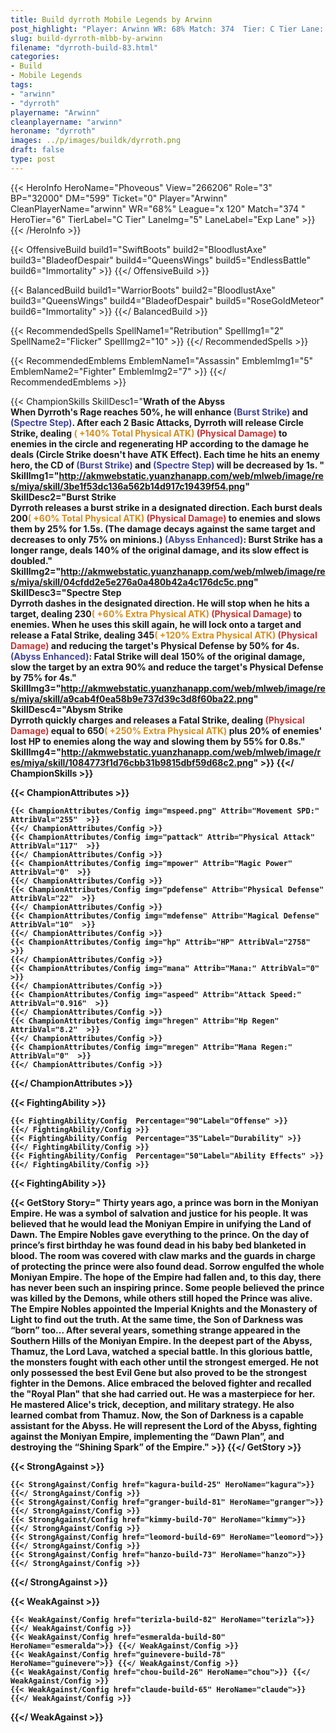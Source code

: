 ```yaml
---
title: Build dyrroth Mobile Legends by Arwinn
post_highlight: "Player: Arwinn WR: 68% Match: 374  Tier: C Tier Lane: Exp Lane"
slug: build-dyrroth-mlbb-by-arwinn
filename: "dyrroth-build-83.html"
categories: 
- Build 
- Mobile Legends
tags: 
- "arwinn"
- "dyrroth"
playername: "Arwinn"
cleanplayername: "arwinn"
heroname: "dyrroth"
images: ../p/images/buildk/dyrroth.png
draft: false
type: post
---
```


{{< HeroInfo HeroName="Phoveous" View="266206" Role="3" BP="32000" DM="599" Ticket="0" Player="Arwinn" CleanPlayerName="arwinn" WR="68%" League="x 120" Match="374 " HeroTier="6" TierLabel="C Tier" LaneImg="5" LaneLabel="Exp Lane" >}} {{< /HeroInfo >}}
 
{{< OffensiveBuild build1="SwiftBoots"  build2="BloodlustAxe" build3="BladeofDespair" build4="QueensWings" build5="EndlessBattle" build6="Immortality" >}} {{</ OffensiveBuild >}}  

{{< BalancedBuild build1="WarriorBoots"  build2="BloodlustAxe" build3="QueensWings" build4="BladeofDespair" build5="RoseGoldMeteor" build6="Immortality" >}} {{</ BalancedBuild >}}  

{{< RecommendedSpells SpellName1="Retribution" SpellImg1="2" SpellName2="Flicker" SpellImg2="10" >}} {{</ RecommendedSpells >}}   

{{< RecommendedEmblems EmblemName1="Assassin" EmblemImg1="5" EmblemName2="Fighter" EmblemImg2="7" >}} {{</ RecommendedEmblems >}}   

{{< ChampionSkills SkillDesc1="<b>Wrath of the Abyss<br>When Dyrroth's Rage reaches 50%, he will enhance <font color='#404495'>(Burst Strike)</font> and <font color='#404495'>(Spectre Step)</font>. After each 2 Basic Attacks, Dyrroth will release Circle Strike, dealing <font color='#D58E1F'>( +140% Total Physical ATK)</font> <font color='#C53535'>(Physical Damage)</font> to enemies in the circle and regenerating HP according to the damage he deals (Circle Strike doesn't have ATK Effect). Each time he hits an enemy hero, the CD of <font color='#404495'>(Burst Strike)</font> and <font color='#404495'>(Spectre Step)</font> will be decreased by 1s. " SkillImg1="http://akmwebstatic.yuanzhanapp.com/web/mlweb/image/res/miya/skill/3be1f53dc136a562b14d917c19439f54.png"  SkillDesc2="<b>Burst Strike<br>Dyrroth releases a burst strike in a designated direction. Each burst deals 200<font color='#D58E1F'>( +60% Total Physical ATK)</font> <font color='#C53535'>(Physical Damage)</font> to enemies and slows them by 25% for 1.5s. (The damage decays against the same target and decreases to only 75% on minions.) <font color='#404495'>(Abyss Enhanced)</font>: Burst Strike has a longer range, deals 140% of the original damage, and its slow effect is doubled." SkillImg2="http://akmwebstatic.yuanzhanapp.com/web/mlweb/image/res/miya/skill/04cfdd2e5e276a0a480b42a4c176dc5c.png"  SkillDesc3="<b>Spectre Step<br>Dyrroth dashes in the designated direction. He will stop when he hits a target, dealing 230<font color='#D58E1F'>( +60% Extra Physical ATK)</font> <font color='#C53535'>(Physical Damage)</font> to enemies. When he uses this skill again, he will lock onto a target and release a Fatal Strike, dealing 345<font color='#D58E1F'>( +120% Extra Physical ATK)</font> <font color='#C53535'>(Physical Damage)</font> and reducing the target's Physical Defense by 50% for 4s. <font color='#404495'>(Abyss Enhanced)</font>: Fatal Strike will deal 150% of the original damage, slow the target by an extra 90% and reduce the target's Physical Defense by 75% for 4s." SkillImg3="http://akmwebstatic.yuanzhanapp.com/web/mlweb/image/res/miya/skill/a9cab4f0ea58b9e737d39c3d8f60ba22.png"  SkillDesc4="<b>Abysm Strike<br>Dyrroth quickly charges and releases a Fatal Strike, dealing <font color='#C53535'>(Physical Damage)</font> equal to 650<font color='#D58E1F'>( +250% Extra Physical ATK)</font> plus 20% of enemies' lost HP to enemies along the way and slowing them by 55% for 0.8s." SkillImg4="http://akmwebstatic.yuanzhanapp.com/web/mlweb/image/res/miya/skill/1084773f1d76cbb31b9815dbf59d68c2.png"  >}} {{</ ChampionSkills >}}
	

{{< ChampionAttributes >}}

	{{< ChampionAttributes/Config img="mspeed.png" Attrib="Movement SPD:" AttribVal="255"  >}} 
	{{</ ChampionAttributes/Config >}}
	{{< ChampionAttributes/Config img="pattack" Attrib="Physical Attack" AttribVal="117"  >}} 
	{{</ ChampionAttributes/Config >}}
	{{< ChampionAttributes/Config img="mpower" Attrib="Magic Power" AttribVal="0"  >}} 
	{{</ ChampionAttributes/Config >}}
	{{< ChampionAttributes/Config img="pdefense" Attrib="Physical Defense" AttribVal="22"  >}} 
	{{</ ChampionAttributes/Config >}}
	{{< ChampionAttributes/Config img="mdefense" Attrib="Magical Defense" AttribVal="10"  >}} 
	{{</ ChampionAttributes/Config >}}
	{{< ChampionAttributes/Config img="hp" Attrib="HP" AttribVal="2758"  >}} 
	{{</ ChampionAttributes/Config >}}
	{{< ChampionAttributes/Config img="mana" Attrib="Mana:" AttribVal="0"  >}} 
	{{</ ChampionAttributes/Config >}}
	{{< ChampionAttributes/Config img="aspeed" Attrib="Attack Speed:" AttribVal="0.916"  >}} 
	{{</ ChampionAttributes/Config >}}
	{{< ChampionAttributes/Config img="hregen" Attrib="Hp Regen" AttribVal="8.2"  >}} 
	{{</ ChampionAttributes/Config >}}
	{{< ChampionAttributes/Config img="mregen" Attrib="Mana Regen:" AttribVal="0"  >}} 
	{{</ ChampionAttributes/Config >}}
	
	
{{</ ChampionAttributes >}}


{{< FightingAbility >}}

	{{< FightingAbility/Config  Percentage="90"Label="Offense" >}} 
	{{</ FightingAbility/Config >}}		
	{{< FightingAbility/Config  Percentage="35"Label="Durability" >}} 
	{{</ FightingAbility/Config >}}
	{{< FightingAbility/Config  Percentage="50"Label="Ability Effects" >}} 
	{{</ FightingAbility/Config >}}
	
{{< FightingAbility >}}

{{< GetStory Story=" Thirty years ago, a prince was born in the Moniyan Empire. He was a symbol of salvation and justice for his people. It was believed that he would lead the Moniyan Empire in unifying the Land of Dawn. The Empire Nobles gave everything to the prince. On the day of prince’s first birthday he was found dead in his baby bed blanketed in blood. The room was covered with claw marks and the guards in charge of protecting the prince were also found dead. Sorrow engulfed the whole Moniyan Empire. The hope of the Empire had fallen and, to this day, there has never been such an inspiring prince. Some people believed the prince was killed by the Demons, while others still hoped the Prince was alive. The Empire Nobles appointed the Imperial Knights and the Monastery of Light to find out the truth. At the same time, the Son of Darkness was “born” too... After several years, something strange appeared in the Southern Hills of the Moniyan Empire. In the deepest part of the Abyss, Thamuz, the Lord Lava, watched a special battle. In this glorious battle, the monsters fought with each other until the strongest emerged. He not only possessed the best Evil Gene but also proved to be the strongest fighter in the Demons. Alice embraced the beloved fighter and recalled the \"Royal Plan\" that she had carried out. He was a masterpiece for her. He mastered Alice\'s trick, deception, and military strategy. He also learned combat from Thamuz. Now, the Son of Darkness is a capable assistant for the Abyss. He will represent the Lord of the Abyss, fighting against the Moniyan Empire, implementing the “Dawn Plan”, and destroying the “Shining Spark” of the Empire." >}}  {{</ GetStory >}}

{{< StrongAgainst >}}

	{{< StrongAgainst/Config href="kagura-build-25" HeroName="kagura">}} {{</ StrongAgainst/Config >}}
	{{< StrongAgainst/Config href="granger-build-81" HeroName="granger">}} {{</ StrongAgainst/Config >}}
	{{< StrongAgainst/Config href="kimmy-build-70" HeroName="kimmy">}} {{</ StrongAgainst/Config >}}
	{{< StrongAgainst/Config href="leomord-build-69" HeroName="leomord">}} {{</ StrongAgainst/Config >}}
	{{< StrongAgainst/Config href="hanzo-build-73" HeroName="hanzo">}} {{</ StrongAgainst/Config >}}
	
{{</ StrongAgainst >}}

{{< WeakAgainst >}}

	{{< WeakAgainst/Config href="terizla-build-82" HeroName="terizla">}} {{</ WeakAgainst/Config >}}
	{{< WeakAgainst/Config href="esmeralda-build-80" HeroName="esmeralda">}} {{</ WeakAgainst/Config >}}
	{{< WeakAgainst/Config href="guinevere-build-78" HeroName="guinevere">}} {{</ WeakAgainst/Config >}}
	{{< WeakAgainst/Config href="chou-build-26" HeroName="chou">}} {{</ WeakAgainst/Config >}}
	{{< WeakAgainst/Config href="claude-build-65" HeroName="claude">}} {{</ WeakAgainst/Config >}}
	
{{</ WeakAgainst >}}
